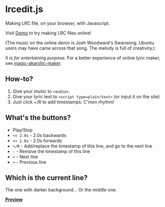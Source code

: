 # lrcedit.js
Making LRC file, on your browser, with Javascript.

Visit [Demo](https://outloudvi.github.io/lrcedit.js/index.html) to try making LRC files online!

(The music on the online demo is Josh Woodward's Swansong. Ubuntu users may have came across that song. The melody is full of creativity.)

*It is for entertaining purpose.* For a better experience of online lyric maker, see [magic-akari/lrc-maker](https://github.com/magic-akari/lrc-maker).

## How-to?
1. Give your music to `<audio>`.
2. Give your lyric text to `<script type=plain/text>` (or input it on the site)
3. Just click +/R to add timestamps. C'mon rhythm!

## What's the buttons?
* Play/Stop
* `<< 2.0s` - 2.0s backwards
* `>> 2.0s` - 2.0s forwards
* `+/R` - Add/replace the timestamp of this line, and go to the next line
* `-` - Remove the timestamp of this line
* `<` - Next line
* `>` - Previous line

## Which is the current line?
The one with darker background... Or the middle one.

[**Preview**](https://github.com/outloudvi/lrcedit.js/issues/2)

